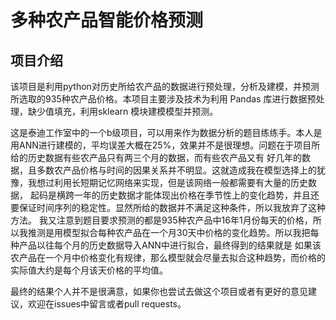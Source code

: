 # 多种农产品智能价格预测

## 项目介绍
该项目是利用python对历史所给农产品的数据进行预处理，分析及建模，并预测所选取的935种农产品价格。本项目主要涉及技术为利用 Pandas 库进行数据预处理，缺少值填充，利用sklearn 模块建模模型并预测。

这是泰迪工作室中的一个b级项目，可以用来作为数据分析的题目练练手。本人是用ANN进行建模的，平均误差大概在25%，效果并不是很理想。问题在于项目所给的历史数据有些农产品只有两三个月的数据，而有些农产品又有
好几年的数据，且多数农产品价格与时间的因果关系并不明显。这就造成我在模型选择上的犹豫，我想过利用长短期记忆网络来实现，但是该网络一般都需要有大量的历史数据，
起码是横跨一年的历史数据才能体现出价格在季节性上的变化趋势，并且还要保证时间序列的稳定性。显然所给的数据并不满足这种条件，所以我放弃了这种方法。
我又注意到题目要求预测的都是935种农产品中16年1月份每天的价格，所以我推测是用模型拟合每种农产品在一个月30天中价格的变化趋势。所以我把每种产品以往每个月的历史数据导入ANN中进行拟合，最终得到的结果就是
如果该农产品在一个月中价格变化有规律，那么模型就会尽量去拟合这种趋势，而价格的实际值大约是每个月该天价格的平均值。

最终的结果个人并不是很满意，如果你也尝试去做这个项目或者有更好的意见建议，欢迎在issues中留言或者pull requests。

